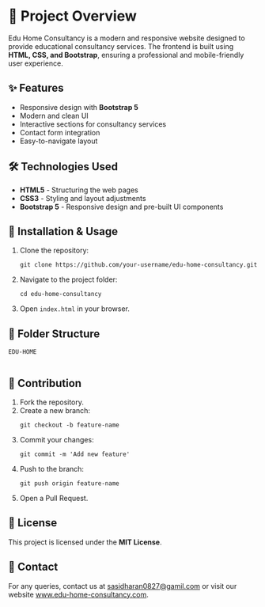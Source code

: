 <h1>📌 Project Overview</h1>
<p>Edu Home Consultancy is a modern and responsive website designed to provide educational consultancy services. The frontend is built using <strong>HTML, CSS, and Bootstrap</strong>, ensuring a professional and mobile-friendly user experience.</p>

<h2>✨ Features</h2>
<ul>
    <li>Responsive design with <strong>Bootstrap 5</strong></li>
    <li>Modern and clean UI</li>
    <li>Interactive sections for consultancy services</li>
    <li>Contact form integration</li>
    <li>Easy-to-navigate layout</li>
</ul>

<h2>🛠 Technologies Used</h2>
<ul>
    <li><strong>HTML5</strong> - Structuring the web pages</li>
    <li><strong>CSS3</strong> - Styling and layout adjustments</li>
    <li><strong>Bootstrap 5</strong> - Responsive design and pre-built UI components</li>
</ul>

<h2>🚀 Installation & Usage</h2>
<ol>
    <li>Clone the repository:</li>
    <pre><code>git clone https://github.com/your-username/edu-home-consultancy.git</code></pre>
    <li>Navigate to the project folder:</li>
    <pre><code>cd edu-home-consultancy</code></pre>
    <li>Open <code>index.html</code> in your browser.</li>
</ol>

<h2>📂 Folder Structure</h2>
   <pre><code>EDU-HOME
       </code></pre>
<h2>🤝 Contribution</h2>
<ol>
    <li>Fork the repository.</li>
    <li>Create a new branch:</li>
    <pre><code>git checkout -b feature-name</code></pre>
    <li>Commit your changes:</li>
    <pre><code>git commit -m 'Add new feature'</code></pre>
    <li>Push to the branch:</li>
    <pre><code>git push origin feature-name</code></pre>
    <li>Open a Pull Request.</li>
</ol>

<h2>📜 License</h2>
<p>This project is licensed under the <strong>MIT License</strong>.</p>

<h2>📧 Contact</h2>
<p>For any queries, contact us at <a href="mailto:sasidharan0827@gamil.com">sasidharan0827@gamil.com</a> or visit our website <a href="#">www.edu-home-consultancy.com</a>.</p>
